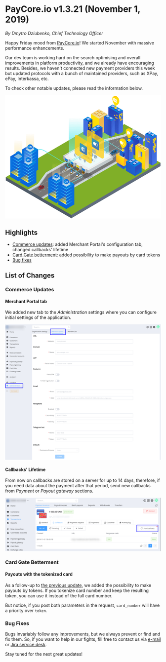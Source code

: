 # **PayCore.io v1.3.21 (November 1, 2019)**

*By Dmytro Dziubenko, Chief Technology Officer*

Happy Friday mood from [PayCore.io](http://paycore.io/)! We started November with massive performance enhancements.

Our dev team is working hard on the search optimising and overall improvements in platform productivity, and we already have encouraging results. Besides, we haven't connected new payment providers this week but updated protocols with a bunch of maintained providers, such as XPay, ePay, Interkassa, etc.

To check other notable updates, please read the information below.

![providers](images/v1.3.21/Go-Global.png)

## Highlights

* [Commerce updates](#commerce-updates): added Merchant Portal's configuration tab, changed callbacks' lifetime
* [Card Gate betterment](#card-gate-betterment): added possibility to make payouts by card tokens
* [Bug fixes](#bug-fixes)

## List of Changes

### Commerce Updates

#### Merchant Portal tab

We added new tab to the *Administration* settings where you can configure initial settings of the application.

![Merchant Portal](images/v1.3.21/create-merchant-portal.png)

#### Callbacks' Lifetime

From now on callbacks are stored on a server for up to 14 days, therefore, if you need data about the payment after that period, send new callbacks from *Payment* or *Payout gateway* sections.

![Callbacks](images/v1.3.21/callbacks.png)

### Card Gate Betterment

#### Payouts with the tokenized card

As a follow-up to [the previous update](/release-notes/v1.3.17/#card-data-tokenization), we added the possibility to make payouts by tokens. If you tokenize card number and keep the resulting token, you can use it instead of the full card number.

But notice, if you post both parameters in the request, `card_number` will have a priority over `token`.

### Bug Fixes

Bugs invariably follow any improvements, but we always prevent or find and fix them. So, if you want to help in our fights, fill free to contact us via [e-mail](mailto:support@paycore.io) or [Jira service desk](https://support.paycore.io).

Stay tuned for the next great updates!
